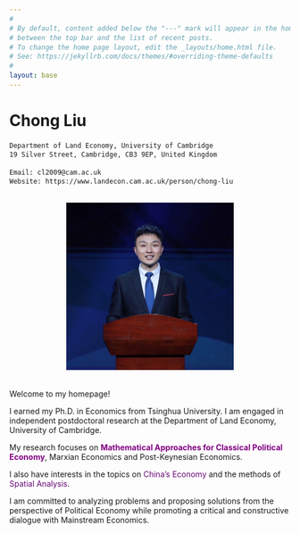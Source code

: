 ```yaml
---
#
# By default, content added below the "---" mark will appear in the home page
# between the top bar and the list of recent posts.
# To change the home page layout, edit the _layouts/home.html file.
# See: https://jekyllrb.com/docs/themes/#overriding-theme-defaults
#
layout: base
---
```


# Chong Liu

```
Department of Land Economy, University of Cambridge
19 Silver Street, Cambridge, CB3 9EP, United Kingdom

Email: cl2009@cam.ac.uk
Website: https://www.landecon.cam.ac.uk/person/chong-liu
```

<br/>

<div  align="center"> 
<img src="zhaopian.JPG" width = "300" height = "300"/>
</div>

<br/>

Welcome to my homepage!

I earned my Ph.D. in Economics from Tsinghua University. I am engaged in independent postdoctoral research at the Department of Land Economy, University of Cambridge.

My research focuses on **<font color=#800080>Mathematical Approaches for Classical Political Economy</font>**, Marxian Economics and Post-Keynesian Economics.

I also have interests in the topics on <font color=#660874>China’s Economy</font> and the methods of <font color=#660874>Spatial Analysis</font>.

I am committed to analyzing problems and proposing solutions from the perspective of Political Economy while promoting a critical and constructive dialogue with Mainstream Economics.

<br/>
<br/>